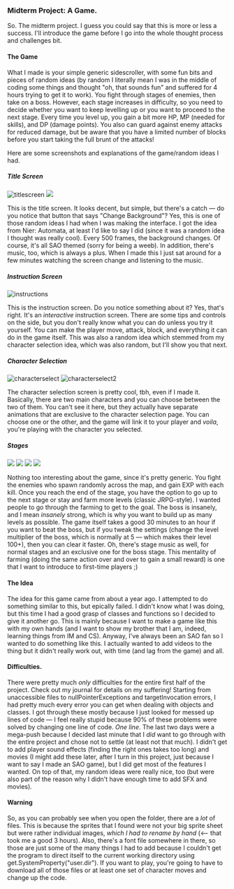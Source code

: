 ### Midterm Project: A Game.

So. The midterm project. I guess you could say that this is more or less a success. I'll introduce the game before I go into the whole thought process and challenges bit.

#### The Game

What I made is your simple generic sidescroller, with some fun bits and pieces of random ideas (by random I literally mean I was in the middle of coding some things and thought "oh, that sounds fun" and suffered for 4 hours trying to get it to work). You fight through stages of enemies, then take on a boss. However, each stage increases in difficulty, so you need to decide whether you want to keep levelling up or you want to proceed to the next stage. Every time you level up, you gain a bit more HP, MP (needed for skills), and DP (damage points). You also can guard against enemy attacks for reduced damage, but be aware that you have a limited number of blocks before you start taking the full brunt of the attacks!

Here are some screenshots and explanations of the game/random ideas I had.

##### Title Screen

![titlescreen](IM_Midterm_Screenshot1.png)
![](IM_Midterm_Screenshot7.png)

This is the title screen. It looks decent, but simple, but there's a catch –– do you notice that button that says "Change Background"? Yes, this is one of those random ideas I had when I was making the interface. I got the idea from Nier: Automata, at least I'd like to say I did (since it was a random idea I thought was really cool). Every 500 frames, the background changes. Of course, it's all SAO themed (sorry for being a weeb). In addition, there's music, too, which is always a plus. When I made this I just sat around for a few minutes watching the screen change and listening to the music.

##### Instruction Screen

![instructions](IM_Midterm_Screenshot2.png)


This is the instruction screen. Do you notice something about it? Yes, that's right. It's an *interactive* instruction screen. There are some tips and controls on the side, but you don't really know what you can do unless you try it yourself. You can make the player move, attack, block, and everything it can do in the game itself. This was also a random idea which stemmed from my character selection idea, which was also random, but I'll show you that next.

##### Character Selection

![characterselect](IM_Midterm_Screenshot3.png)
![characterselect2](IM_Midterm_Screenshot4.png)

The character selection screen is pretty cool, tbh, even if I made it. Basically, there are two main characters and you can choose between the two of them. You can't see it here, but they actually have separate animations that are exclusive to the character selection page. You can choose one or the other, and the game will link it to your player and *voila*, you're playing with the character you selected.

##### Stages

![](IM_Midterm_Screenshot5.png)
![](IM_Midterm_Screenshot6.png)
![](IM_Midterm_Screenshot8.png)
![](IM_Midterm_Screenshot9.png)

Nothing too interesting about the game, since it's pretty generic. You fight the enemies who spawn randomly across the map, and gain EXP with each kill. Once you reach the end of the stage, you have the option to go up to the next stage or stay and farm more levels (classic JRPG-style). I wanted people to go through the farming to get to the goal. The boss is insanely, and I mean *insanely* strong, which is why you want to build up as many levels as possible. The game itself takes a good 30 minutes to an hour if you want to beat the boss, but if you tweak the settings (change the level multiplier of the boss, which is normally at 5 –– which makes their level 100+), then you can clear it faster. Oh, there's stage music as well, for normal stages and an exclusive one for the boss stage. This mentality of farming (doing the same action over and over to gain a small reward) is one that I want to introduce to first-time players ;)

#### The Idea

The idea for this game came from about a year ago. I attempted to do something similar to this, but epically failed. I didn't know what I was doing, but this time I had a good grasp of classes and functions so I decided to give it another go. This is mainly because I want to make a game like this with my own hands (and I want to show my brother that I am, indeed, learning things from IM and CS). Anyway, I've always been an SAO fan so I wanted to do something like this. I actually wanted to add videos to the thing but it didn't really work out, with time (and lag from the game) and all.

#### Difficulties.

There were pretty much *only* difficulties for the entire first half of the project. Check out my journal for details on my suffering! Starting from unaccessible files to nullPointerExceptions and targetInvocation errors, I had pretty much every error you can get when dealing with objects and classes. I got through these mostly because I just looked for messed up lines of code –– I feel really stupid because 90% of these problems were solved by changing one line of code. *One line*. The last two days were a mega-push because I decided last minute that I *did* want to go through with the entire project and chose not to settle (at least not that much). I didn't get to add player sound effects (finding the right ones takes too long) and movies (I might add these later, after I turn in this project, just because I want to say I made an SAO game), but I did get most of the features I wanted. On top of that, my random ideas were really nice, too (but were also part of the reason why I didn't have enough time to add SFX and movies).

#### Warning

So, as you can probably see when you open the folder, there are a *lot* of files. This is because the sprites that I found were not your big sprite sheet but were rather individual images, *which I had to rename by hand* (<-- that took me a good 3 hours). Also, there's a font file somewhere in there, so those are just some of the many things I had to add because I couldn't get the program to direct itself to the current working directory using get.SystemProperty("user.dir"). If you want to play, you're going to have to download all of those files or at least one set of character moves and change up the code.
